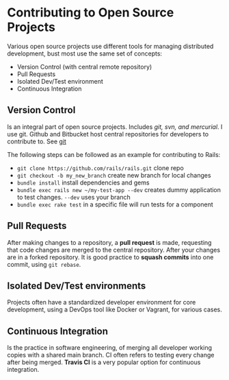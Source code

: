 # Contributing to Open Source Projects
Various open source projects use different tools for managing distributed development, bust most use the same set of concepts:

- Version Control (with central remote repository)
- Pull Requests
- Isolated Dev/Test environment
- Continuous Integration 

## Version Control
Is an integral part of open source projects. Includes *git, svn, and mercurial*. I use git. Github and Bitbucket host central repositories for developers to contribute to. See [git](Git.md)

The following steps can be followed as an example for contributing to Rails:
- `git clone https://github.com/rails/rails.git` clone repo
- `git checkout -b my_new_branch` create new branch for local changes
- `bundle install` install dependencies and gems
- `bundle exec rails new ~/my-test-app --dev` creates dummy application to test changes. `--dev` uses your branch
- `bundle exec rake test` in a specific file will run tests for a component

## Pull Requests
After making changes to a repository, a **pull request** is made, requesting that code changes are merged to the central repository. After your changes are in a forked repository. It is good practice to **squash commits** into one commit, using `git rebase`.

## Isolated Dev/Test environments
Projects often have a standardized developer environment for core development, using a DevOps tool like Docker or Vagrant, for various cases.

## Continuous Integration
Is the practice in software engineering, of merging all developer working copies with a shared main branch. CI often refers to testing every change after being merged. **Travis CI** is a very popular option for continuous integration.
